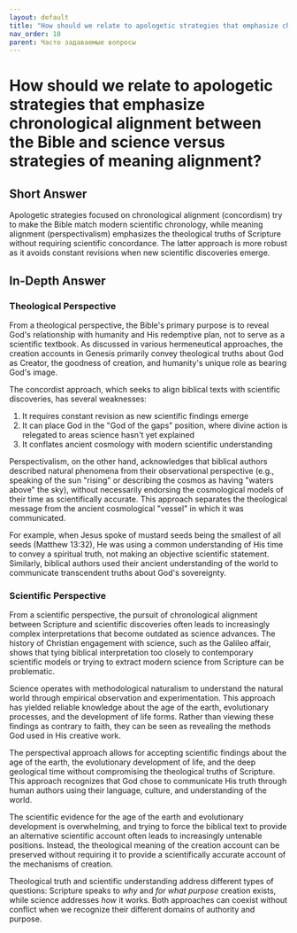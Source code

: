 ```yaml
---
layout: default
title: "How should we relate to apologetic strategies that emphasize chronological alignment between the Bible and science versus strategies of meaning alignment?"
nav_order: 10
parent: Часто задаваемые вопросы
---
```


# How should we relate to apologetic strategies that emphasize chronological alignment between the Bible and science versus strategies of meaning alignment?

## Short Answer

Apologetic strategies focused on chronological alignment (concordism) try to make the Bible match modern scientific chronology, while meaning alignment (perspectivalism) emphasizes the theological truths of Scripture without requiring scientific concordance. The latter approach is more robust as it avoids constant revisions when new scientific discoveries emerge.

## In-Depth Answer

### Theological Perspective

From a theological perspective, the Bible's primary purpose is to reveal God's relationship with humanity and His redemptive plan, not to serve as a scientific textbook. As discussed in various hermeneutical approaches, the creation accounts in Genesis primarily convey theological truths about God as Creator, the goodness of creation, and humanity's unique role as bearing God's image.

The concordist approach, which seeks to align biblical texts with scientific discoveries, has several weaknesses:

1. It requires constant revision as new scientific findings emerge
2. It can place God in the "God of the gaps" position, where divine action is relegated to areas science hasn't yet explained
3. It conflates ancient cosmology with modern scientific understanding

Perspectivalism, on the other hand, acknowledges that biblical authors described natural phenomena from their observational perspective (e.g., speaking of the sun "rising" or describing the cosmos as having "waters above" the sky), without necessarily endorsing the cosmological models of their time as scientifically accurate. This approach separates the theological message from the ancient cosmological "vessel" in which it was communicated.

For example, when Jesus spoke of mustard seeds being the smallest of all seeds (Matthew 13:32), He was using a common understanding of His time to convey a spiritual truth, not making an objective scientific statement. Similarly, biblical authors used their ancient understanding of the world to communicate transcendent truths about God's sovereignty.

### Scientific Perspective

From a scientific perspective, the pursuit of chronological alignment between Scripture and scientific discoveries often leads to increasingly complex interpretations that become outdated as science advances. The history of Christian engagement with science, such as the Galileo affair, shows that tying biblical interpretation too closely to contemporary scientific models or trying to extract modern science from Scripture can be problematic.

Science operates with methodological naturalism to understand the natural world through empirical observation and experimentation. This approach has yielded reliable knowledge about the age of the earth, evolutionary processes, and the development of life forms. Rather than viewing these findings as contrary to faith, they can be seen as revealing the methods God used in His creative work.

The perspectival approach allows for accepting scientific findings about the age of the earth, the evolutionary development of life, and the deep geological time without compromising the theological truths of Scripture. This approach recognizes that God chose to communicate His truth through human authors using their language, culture, and understanding of the world.

The scientific evidence for the age of the earth and evolutionary development is overwhelming, and trying to force the biblical text to provide an alternative scientific account often leads to increasingly untenable positions. Instead, the theological meaning of the creation account can be preserved without requiring it to provide a scientifically accurate account of the mechanisms of creation.

Theological truth and scientific understanding address different types of questions: Scripture speaks to *why* and *for what purpose* creation exists, while science addresses *how* it works. Both approaches can coexist without conflict when we recognize their different domains of authority and purpose.